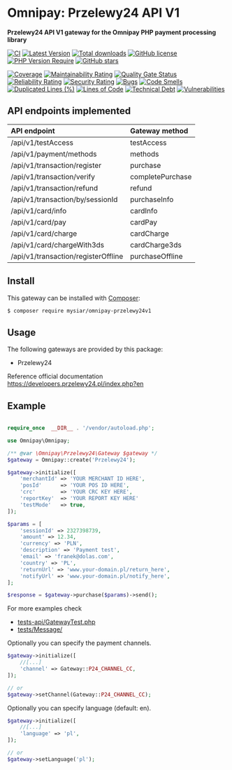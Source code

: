 # Omnipay: Przelewy24 API V1

**Przelewy24 API V1 gateway for the Omnipay PHP payment processing library**

[![CI](https://github.com/mysiar-org/omnipay-przelewy24v1/actions/workflows/tests.yml/badge.svg)](https://github.com/mysiar-org/omnipay-przelewy24v1/actions)
[![Latest Version](https://img.shields.io/github/release/mysiar-org/omnipay-przelewy24v1.svg)](https://github.com/mysiar/omnipay-przelewy24v1/releases)
[![Total downloads](https://img.shields.io/packagist/dt/mysiar/omnipay-przelewy24v1.svg)](https://packagist.org/packages/mysiar/omnipay-przelewy24v1)
[![GitHub license](https://img.shields.io/github/license/mysiar-org/omnipay-przelewy24v1)](https://github.com/mysiar-org/omnipay-przelewy24v1/blob/main/LICENSE)
[![PHP Version Require](http://poser.pugx.org/mysiar/omnipay-przelewy24v1/require/php)](https://packagist.org/packages/mysiar/omnipay-przelewy24v1)
[![GitHub stars](https://img.shields.io/github/stars/mysiar-org/omnipay-przelewy24v1)](https://github.com/mysiar-org/omnipay-przelewy24v1/stargazers)

[![Coverage](https://sq.mysiar.dev/api/project_badges/measure?project=mysiar-org_omnipay-przelewy24v1_AYKYVbX_XdtDi-mnE6gc&metric=coverage&token=e3ee022dee8869d296c924b840b66e0aefb86f62)](https://sq.mysiar.dev/dashboard?id=mysiar-org_omnipay-przelewy24v1_AYKYVbX_XdtDi-mnE6gc)
[![Maintainability Rating](https://sq.mysiar.dev/api/project_badges/measure?project=mysiar-org_omnipay-przelewy24v1_AYKYVbX_XdtDi-mnE6gc&metric=sqale_rating&token=e3ee022dee8869d296c924b840b66e0aefb86f62)](https://sq.mysiar.dev/dashboard?id=mysiar-org_omnipay-przelewy24v1_AYKYVbX_XdtDi-mnE6gc)
[![Quality Gate Status](https://sq.mysiar.dev/api/project_badges/measure?project=mysiar-org_omnipay-przelewy24v1_AYKYVbX_XdtDi-mnE6gc&metric=alert_status&token=e3ee022dee8869d296c924b840b66e0aefb86f62)](https://sq.mysiar.dev/dashboard?id=mysiar-org_omnipay-przelewy24v1_AYKYVbX_XdtDi-mnE6gc)
[![Reliability Rating](https://sq.mysiar.dev/api/project_badges/measure?project=mysiar-org_omnipay-przelewy24v1_AYKYVbX_XdtDi-mnE6gc&metric=reliability_rating&token=e3ee022dee8869d296c924b840b66e0aefb86f62)](https://sq.mysiar.dev/dashboard?id=mysiar-org_omnipay-przelewy24v1_AYKYVbX_XdtDi-mnE6gc)
[![Security Rating](https://sq.mysiar.dev/api/project_badges/measure?project=mysiar-org_omnipay-przelewy24v1_AYKYVbX_XdtDi-mnE6gc&metric=security_rating&token=e3ee022dee8869d296c924b840b66e0aefb86f62)](https://sq.mysiar.dev/dashboard?id=mysiar-org_omnipay-przelewy24v1_AYKYVbX_XdtDi-mnE6gc)
[![Bugs](https://sq.mysiar.dev/api/project_badges/measure?project=mysiar-org_omnipay-przelewy24v1_AYKYVbX_XdtDi-mnE6gc&metric=bugs&token=e3ee022dee8869d296c924b840b66e0aefb86f62)](https://sq.mysiar.dev/dashboard?id=mysiar-org_omnipay-przelewy24v1_AYKYVbX_XdtDi-mnE6gc)
[![Code Smells](https://sq.mysiar.dev/api/project_badges/measure?project=mysiar-org_omnipay-przelewy24v1_AYKYVbX_XdtDi-mnE6gc&metric=code_smells&token=e3ee022dee8869d296c924b840b66e0aefb86f62)](https://sq.mysiar.dev/dashboard?id=mysiar-org_omnipay-przelewy24v1_AYKYVbX_XdtDi-mnE6gc)
[![Duplicated Lines (%)](https://sq.mysiar.dev/api/project_badges/measure?project=mysiar-org_omnipay-przelewy24v1_AYKYVbX_XdtDi-mnE6gc&metric=duplicated_lines_density&token=e3ee022dee8869d296c924b840b66e0aefb86f62)](https://sq.mysiar.dev/dashboard?id=mysiar-org_omnipay-przelewy24v1_AYKYVbX_XdtDi-mnE6gc)
[![Lines of Code](https://sq.mysiar.dev/api/project_badges/measure?project=mysiar-org_omnipay-przelewy24v1_AYKYVbX_XdtDi-mnE6gc&metric=ncloc&token=e3ee022dee8869d296c924b840b66e0aefb86f62)](https://sq.mysiar.dev/dashboard?id=mysiar-org_omnipay-przelewy24v1_AYKYVbX_XdtDi-mnE6gc)
[![Technical Debt](https://sq.mysiar.dev/api/project_badges/measure?project=mysiar-org_omnipay-przelewy24v1_AYKYVbX_XdtDi-mnE6gc&metric=sqale_index&token=e3ee022dee8869d296c924b840b66e0aefb86f62)](https://sq.mysiar.dev/dashboard?id=mysiar-org_omnipay-przelewy24v1_AYKYVbX_XdtDi-mnE6gc)
[![Vulnerabilities](https://sq.mysiar.dev/api/project_badges/measure?project=mysiar-org_omnipay-przelewy24v1_AYKYVbX_XdtDi-mnE6gc&metric=vulnerabilities&token=e3ee022dee8869d296c924b840b66e0aefb86f62)](https://sq.mysiar.dev/dashboard?id=mysiar-org_omnipay-przelewy24v1_AYKYVbX_XdtDi-mnE6gc)

## API endpoints implemented

| API endpoint                        | Gateway method   |
|:------------------------------------|:-----------------|
| /api/v1/testAccess                  | testAccess       |
| /api/v1/payment/methods             | methods          |
| /api/v1/transaction/register        | purchase         |
| /api/v1/transaction/verify          | completePurchase |
| /api/v1/transaction/refund          | refund           |
| /api/v1/transaction/by/sessionId    | purchaseInfo     |
| /api/v1/card/info                   | cardInfo         |
| /api/v1/card/pay                    | cardPay          |
| /api/v1/card/charge                 | cardCharge       |
| /api/v1/card/chargeWith3ds          | cardCharge3ds    |
| /api/v1/transaction/registerOffline | purchaseOffline  |

## Install

This gateway can be installed with [Composer](https://getcomposer.org/):

``` bash
$ composer require mysiar/omnipay-przelewy24v1
```

## Usage

The following gateways are provided by this package:

* Przelewy24

Reference official documentation https://developers.przelewy24.pl/index.php?en

## Example

```php

require_once  __DIR__ . '/vendor/autoload.php';

use Omnipay\Omnipay;

/** @var \Omnipay\Przelewy24\Gateway $gateway */
$gateway = Omnipay::create('Przelewy24');

$gateway->initialize([
    'merchantId' => 'YOUR MERCHANT ID HERE',
    'posId'      => 'YOUR POS ID HERE',
    'crc'        => 'YOUR CRC KEY HERE',
    'reportKey'  => 'YOUR REPORT KEY HERE'
    'testMode'   => true,
]);

$params = [
    'sessionId' => 2327398739,
    'amount' => 12.34,
    'currency' => 'PLN',
    'description' => 'Payment test',
    'email' => 'franek@dolas.com',
    'country' => 'PL',
    'returnUrl' => 'www.your-domain.pl/return_here',
    'notifyUrl' => 'www.your-domain.pl/notify_here',
];

$response = $gateway->purchase($params)->send();
```

For more examples check 
* [tests-api/GatewayTest.php](tests-api/GatewayTest.php)
* [tests/Message/](tests/Message/)

Optionally you can specify the payment channels.

```php
$gateway->initialize([
    //[...]
    'channel' => Gateway::P24_CHANNEL_CC,
]);

// or
$gateway->setChannel(Gateway::P24_CHANNEL_CC); 
```

Optionally you can specify language (default: en).

```php
$gateway->initialize([
    //[...]
    'language' => 'pl',
]);

// or
$gateway->setLanguage('pl'); 
```

